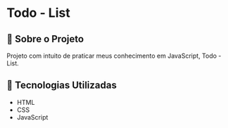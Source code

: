 # Todo - List
<div align="center" id="top">

</div>

## 📁 Sobre o Projeto

Projeto com intuito de praticar meus conhecimento em JavaScript, Todo - List.

##

## 🚀 Tecnologias Utilizadas

- HTML
- CSS
- JavaScript
